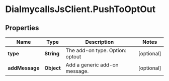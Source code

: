 # DialmycallsJsClient.PushToOptOut

## Properties
Name | Type | Description | Notes
------------ | ------------- | ------------- | -------------
**type** | **String** | The add-on type. Option: optout | [optional] 
**addMessage** | **Object** | Add a generic add-on message. | [optional] 


